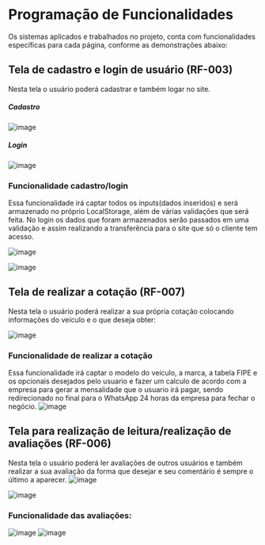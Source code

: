 # Programação de Funcionalidades

Os sistemas aplicados e trabalhados no projeto, conta com funcionalidades específicas para cada página, conforme as demonstrações abaixo:

## Tela de cadastro e login de usuário (RF-003)
Nesta tela o usuário poderá cadastrar e também logar no site.

##### Cadastro #####
![image](https://user-images.githubusercontent.com/69984719/175434075-fd9013d2-8eaa-4e27-9570-10c7b2cbdf7a.png)

##### Login #####
![image](https://user-images.githubusercontent.com/69984719/175434147-7e2067ce-3da2-4d19-8527-789677dbe634.png)


### Funcionalidade cadastro/login
Essa funcionalidade irá captar todos os inputs(dados inseridos) e será armazenado no próprio LocalStorage, além de várias validações que será feita. No login os dados que foram armazenados serão passados em uma validação e assim realizando a transferência para o site que só o cliente tem acesso.

![image](https://user-images.githubusercontent.com/69984719/175434475-2976e81b-de71-4387-9caf-b8c6b5003af2.png)

![image](https://user-images.githubusercontent.com/69984719/175434500-f8bf5692-c2aa-4f07-990f-92f6303b0ed3.png)



## Tela de realizar a cotação (RF-007) ##
Nesta tela o usuário poderá realizar a sua própria cotação colocando informações do veículo e o que deseja obter:

![image](https://user-images.githubusercontent.com/69984719/175434984-e5b14b69-fbe7-4368-a126-53c833366f9f.png)

### Funcionalidade de realizar a cotação
Essa funcionalidade irá captar o modelo do veículo, a marca, a tabela FIPE e os opcionais desejados pelo usuario e fazer um calculo de acordo com a empresa para gerar a mensalidade que o usuario irá pagar, sendo redirecionado no final para o WhatsApp 24 horas da empresa para fechar o negócio.
![image](https://user-images.githubusercontent.com/69984719/175435346-0cc9f165-2950-45f8-ac37-592b85f998b1.png)


## Tela para realização de leitura/realização de avaliações (RF-006)
Nesta tela o usuário poderá ler avaliações de outros usuários e também realizar a sua avaliação da forma que desejar e seu comentário é sempre o último a aparecer.
![image](https://user-images.githubusercontent.com/69984719/175435557-2a3bb2cb-4c26-4197-ae42-f42714975111.png)

![image](https://user-images.githubusercontent.com/69984719/175435576-1525448b-7913-49af-b2a6-1b27e1af8913.png)

### Funcionalidade das avaliações:
![image](https://user-images.githubusercontent.com/69984719/175435631-5598279f-220a-4dd7-8a0e-141537372dc9.png)
![image](https://user-images.githubusercontent.com/69984719/175435640-6279674a-50d9-4b3e-9f63-31382b2aef83.png)


